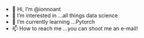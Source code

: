 - 👋 Hi, I’m @ionnoant
- 👀 I’m interested in ...all things data science
- 🌱 I’m currently learning ...Pytorch
- 📫 How to reach me ...you can shoot me an e-mail!

<!---
ionnoant/ionnoant is a ✨ special ✨ repository because its `README.md` (this file) appears on your GitHub profile.
You can click the Preview link to take a look at your changes.
--->
